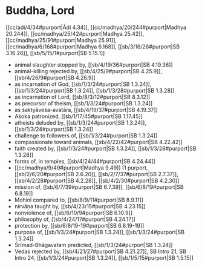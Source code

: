 # Buddha, Lord

[[cc/adi/4/34#purport|Ādi 4.34]], [[cc/madhya/20/244#purport|Madhya 20.244]], [[cc/madhya/25/42#purport|Madhya 25.42]], [[cc/madhya/25/91#purport|Madhya 25.91]], [[cc/madhya/6/168#purport|Madhya 6.168]], [[sb/3/16/26#purport|SB 3.16.26]], [[sb/5/15/1#purport|SB 5.15.1]]

* animal slaughter stopped by, [[sb/4/19/36#purport|SB 4.19.36]]
* animal-killing rejected by, [[sb/4/25/9#purport|SB 4.25.9]], [[sb/4/26/9#purport|SB 4.26.9]]
* as incarnation of God, [[sb/1/3/24#purport|SB 1.3.24]], [[sb/1/3/24#purport|SB 1.3.24]], [[sb/1/3/28#purport|SB 1.3.28]]
* as incarnation of Lord, [[sb/8/3/12#purport|SB 8.3.12]]
* as precursor of theism, [[sb/1/3/24#purport|SB 1.3.24]]
* as śaktyāveśa-avatāra, [[sb/4/19/37#purport|SB 4.19.37]]
* Aśoka patronized, [[sb/1/17/45#purport|SB 1.17.45]]
* atheists deluded by, [[sb/1/3/24#purport|SB 1.3.24]], [[sb/1/3/24#purport|SB 1.3.24]]
* challenge to followers of, [[sb/1/3/24#purport|SB 1.3.24]]
* compassionate toward animals, [[sb/4/22/42#purport|SB 4.22.42]]
* faith created by, [[sb/1/3/24#purport|SB 1.3.24]], [[sb/1/3/28#purport|SB 1.3.28]]
* forms of, in temples, [[sb/4/24/44#purport|SB 4.24.44]]
*  [[cc/madhya/9/49#purport|Madhya 9.49]] (1 purport, [[sb/2/6/20#purport|SB 2.6.20]], [[sb/2/7/37#purport|SB 2.7.37]], [[sb/4/2/28#purport|SB 4.2.28]], [[sb/4/2/30#purport|SB 4.2.30]]
* mission of, [[sb/6/7/39#purport|SB 6.7.39]], [[sb/6/8/19#purport|SB 6.8.19]]
* Mohinī compared to, [[sb/8/9/11#purport|SB 8.9.11]]
* nirvāṇa taught by, [[sb/4/23/15#purport|SB 4.23.15]]
* nonviolence of, [[sb/6/10/9#purport|SB 6.10.9]]
* philosophy of, [[sb/4/24/17#purport|SB 4.24.17]]
* protection by, [[sb/6/8/19-19#purport|SB 6.8.19-19]]
* purpose of, [[sb/1/3/24#purport|SB 1.3.24]], [[sb/1/3/24#purport|SB 1.3.24]]
* Śrīmad-Bhāgavatam predicted, [[sb/1/3/24#purport|SB 1.3.24]]
* Vedas rejected by, [[sb/4/21/27#purport|SB 4.21.27]], SB Intro 21, SB Intro 24, [[sb/1/3/24#purport|SB 1.3.24]], [[sb/1/5/15#purport|SB 1.5.15]]
